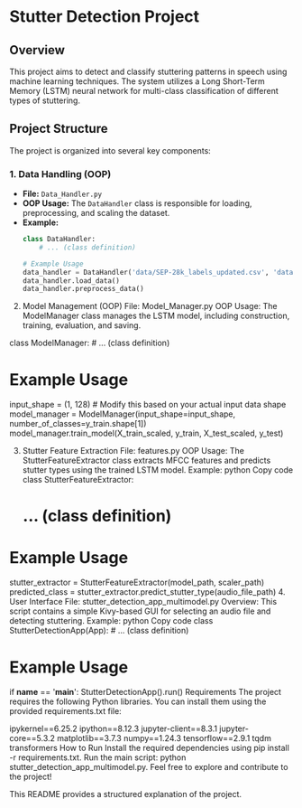 # Stutter Detection Project

## Overview

This project aims to detect and classify stuttering patterns in speech using machine learning techniques. The system utilizes a Long Short-Term Memory (LSTM) neural network for multi-class classification of different types of stuttering.

## Project Structure

The project is organized into several key components:

### 1. Data Handling (OOP)

- **File:** `Data_Handler.py`
- **OOP Usage:** The `DataHandler` class is responsible for loading, preprocessing, and scaling the dataset.
- **Example:**
  ```python
  class DataHandler:
      # ... (class definition)

  # Example Usage
  data_handler = DataHandler('data/SEP-28k_labels_updated.csv', 'data/mfcc_features_new_1.csv')
  data_handler.load_data()
  data_handler.preprocess_data()
2. Model Management (OOP)
File: Model_Manager.py
OOP Usage: The ModelManager class manages the LSTM model, including construction, training, evaluation, and saving.

class ModelManager:
    # ... (class definition)

# Example Usage
input_shape = (1, 128)  # Modify this based on your actual input data shape
model_manager = ModelManager(input_shape=input_shape, number_of_classes=y_train.shape[1])
model_manager.train_model(X_train_scaled, y_train, X_test_scaled, y_test)

3. Stutter Feature Extraction
File: features.py
OOP Usage: The StutterFeatureExtractor class extracts MFCC features and predicts stutter types using the trained LSTM model.
Example:
python
Copy code
class StutterFeatureExtractor:
    # ... (class definition)

# Example Usage
stutter_extractor = StutterFeatureExtractor(model_path, scaler_path)
predicted_class = stutter_extractor.predict_stutter_type(audio_file_path)
4. User Interface
File: stutter_detection_app_multimodel.py
Overview: This script contains a simple Kivy-based GUI for selecting an audio file and detecting stuttering.
Example:
python
Copy code
class StutterDetectionApp(App):
    # ... (class definition)

# Example Usage
if __name__ == '__main__':
    StutterDetectionApp().run()
Requirements
The project requires the following Python libraries. You can install them using the provided requirements.txt file:

ipykernel==6.25.2
ipython==8.12.3
jupyter-client==8.3.1
jupyter-core==5.3.2
matplotlib==3.7.3
numpy==1.24.3
tensorflow==2.9.1
tqdm
transformers
How to Run
Install the required dependencies using pip install -r requirements.txt.
Run the main script: python stutter_detection_app_multimodel.py.
Feel free to explore and contribute to the project!



This README provides a structured explanation of the project.
